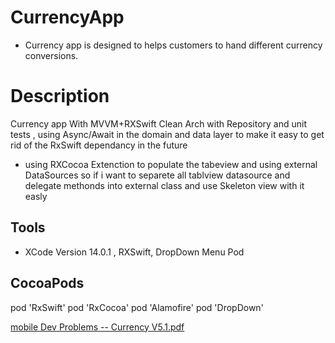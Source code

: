 # CurrencyApp
- Currency app is designed to helps customers to hand different currency conversions.

#  Description
 Currency app With MVVM+RXSwift Clean Arch with Repository and unit tests , using Async/Await in the domain and data layer to make it easy to get rid of the RxSwift dependancy in the future 
 - using RXCocoa Extenction to populate the tabeview and using external DataSources so if i want to separete all tablview datasource and delegate methonds into external class and use Skeleton view with it easly 

## Tools 
- XCode Version 14.0.1 , RXSwift, DropDown Menu Pod 
## CocoaPods 
  pod 'RxSwift'
  pod 'RxCocoa'
  pod 'Alamofire'
  pod 'DropDown'
  
 [mobile Dev Problems -- Currency V5.1.pdf](https://github.com/Mahmoud-Abdelwahab/CurrencyApp/files/9998000/mobile.Dev.Problems.--.Currency.V5.1.pdf)
